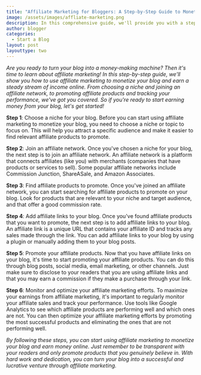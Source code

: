 ```yaml
---
title: "Affiliate Marketing for Bloggers: A Step-by-Step Guide to Monetizing Your Blog"
image: /assets/images/affliate-marketing.png
description: In this comprehensive guide, we'll provide you with a step-by-step guide to affiliate marketing and how you can use it to earn money from your blog.
author: blogger
categories:
  - Start a Blog
layout: post
layouttype: two
---
```


_Are you ready to turn your blog into a money-making machine? Then it's time to learn about affiliate marketing! In this step-by-step guide, we'll show you how to use affiliate marketing to monetize your blog and earn a steady stream of income online. From choosing a niche and joining an affiliate network, to promoting affiliate products and tracking your performance, we've got you covered. So if you're ready to start earning money from your blog, let's get started!_

**Step 1**: Choose a niche for your blog. Before you can start using affiliate marketing to monetize your blog, you need to choose a niche or topic to focus on. This will help you attract a specific audience and make it easier to find relevant affiliate products to promote.

**Step 2**: Join an affiliate network. Once you've chosen a niche for your blog, the next step is to join an affiliate network. An affiliate network is a platform that connects affiliates (like you) with merchants (companies that have products or services to sell). Some popular affiliate networks include Commission Junction, ShareASale, and Amazon Associates.

**Step 3**: Find affiliate products to promote. Once you've joined an affiliate network, you can start searching for affiliate products to promote on your blog. Look for products that are relevant to your niche and target audience, and that offer a good commission rate.

**Step 4**: Add affiliate links to your blog. Once you've found affiliate products that you want to promote, the next step is to add affiliate links to your blog. An affiliate link is a unique URL that contains your affiliate ID and tracks any sales made through the link. You can add affiliate links to your blog by using a plugin or manually adding them to your blog posts.

**Step 5**: Promote your affiliate products. Now that you have affiliate links on your blog, it's time to start promoting your affiliate products. You can do this through blog posts, social media, email marketing, or other channels. Just make sure to disclose to your readers that you are using affiliate links and that you may earn a commission if they make a purchase through your link.

**Step 6**: Monitor and optimize your affiliate marketing efforts. To maximize your earnings from affiliate marketing, it's important to regularly monitor your affiliate sales and track your performance. Use tools like Google Analytics to see which affiliate products are performing well and which ones are not. You can then optimize your affiliate marketing efforts by promoting the most successful products and eliminating the ones that are not performing well.

_By following these steps, you can start using affiliate marketing to monetize your blog and earn money online. Just remember to be transparent with your readers and only promote products that you genuinely believe in. With hard work and dedication, you can turn your blog into a successful and lucrative venture through affiliate marketing._
